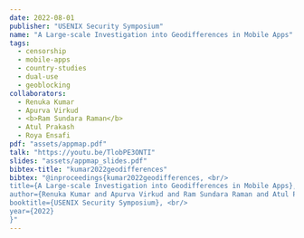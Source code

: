 ```yaml
---
date: 2022-08-01
publisher: "USENIX Security Symposium"
name: "A Large-scale Investigation into Geodifferences in Mobile Apps"
tags:
  - censorship
  - mobile-apps
  - country-studies
  - dual-use
  - geoblocking
collaborators:
  - Renuka Kumar
  - Apurva Virkud
  - <b>Ram Sundara Raman</b>
  - Atul Prakash
  - Roya Ensafi
pdf: "assets/appmap.pdf"
talk: "https://youtu.be/TlobPE3ONTI"
slides: "assets/appmap_slides.pdf"
bibtex-title: "kumar2022geodifferences"
bibtex: "@inproceedings{kumar2022geodifferences, <br/>
title={A Large-scale Investigation into Geodifferences in Mobile Apps}, <br/>
author={Renuka Kumar and Apurva Virkud and Ram Sundara Raman and Atul Prakash and Roya Ensafi}, <br/>
booktitle={USENIX Security Symposium}, <br/>
year={2022}
}"
---
```

